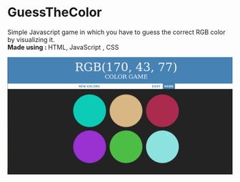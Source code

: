 # GuessTheColor
Simple Javascript game in which you have to guess the correct RGB color by visualizing it.<br>
<b>Made using : </b> HTML, JavaScript , CSS <br>

![Screenshot](https://github.com/mkfeuhrer/GuessTheColor/blob/master/rgb.png)
